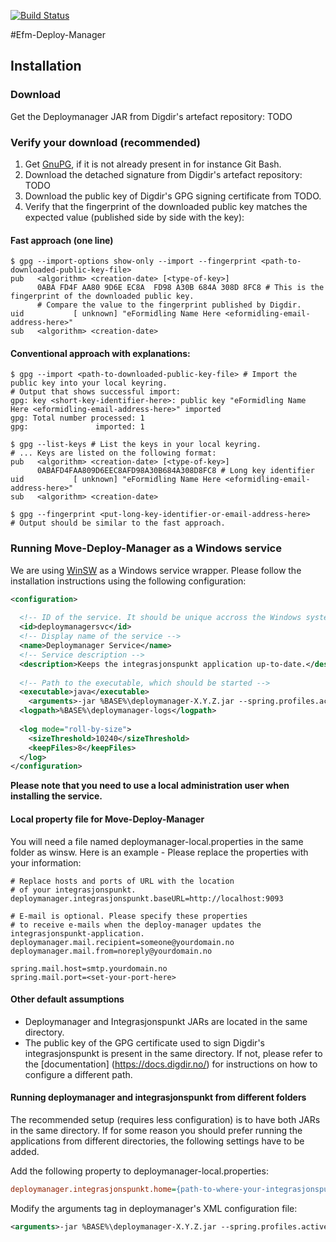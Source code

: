 [![Build Status](https://dev.azure.com/dificloud/eformidling/_apis/build/status/felleslosninger.efm-deploy-manager?repoName=felleslosninger%2Fefm-deploy-manager&branchName=feature-MOVE-2110-pipeline)](https://dev.azure.com/dificloud/eformidling/_build/latest?definitionId=27&repoName=felleslosninger%2Fefm-deploy-manager&branchName=feature-MOVE-2110-pipeline)

#Efm-Deploy-Manager

## Installation
### Download
Get the Deploymanager JAR from Digdir's artefact repository: TODO
### Verify your download (recommended)
1. Get [GnuPG](https://gnupg.org/download/), if it is not already present in for instance Git Bash.
2. Download the detached signature from Digdir's artefact repository: TODO
3. Download the public key of Digdir's GPG signing certificate from TODO.
4. Verify that the fingerprint of the downloaded public key matches the expected value (published side by side with the key):
#### Fast approach (one line)
```shell
$ gpg --import-options show-only --import --fingerprint <path-to-downloaded-public-key-file>
pub   <algorithm> <creation-date> [<type-of-key>]
      0ABA FD4F AA80 9D6E EC8A  FD98 A30B 684A 308D 8FC8 # This is the fingerprint of the downloaded public key. 
      # Compare the value to the fingerprint published by Digdir.
uid           [ unknown] "eFormidling Name Here <eformidling-email-address-here>"
sub   <algorithm> <creation-date>

```
#### Conventional approach with explanations:
```shell
$ gpg --import <path-to-downloaded-public-key-file> # Import the public key into your local keyring.
# Output that shows successful import:
gpg: key <short-key-identifier-here>: public key "eFormidling Name Here <eformidling-email-address-here>" imported
gpg: Total number processed: 1
gpg:               imported: 1

$ gpg --list-keys # List the keys in your local keyring.
# ... Keys are listed on the following format:
pub   <algorithm> <creation-date> [<type-of-key>]
      0ABAFD4FAA809D6EEC8AFD98A30B684A308D8FC8 # Long key identifier
uid           [ unknown] "eFormidling Name Here <eformidling-email-address-here>"
sub   <algorithm> <creation-date>

$ gpg --fingerprint <put-long-key-identifier-or-email-address-here>
# Output should be similar to the fast approach.

```
### Running Move-Deploy-Manager as a Windows service

We are using [WinSW](https://github.com/kohsuke/winsw) as a Windows service wrapper. Please follow the installation instructions using the following configuration:

```xml
<configuration>
  
  <!-- ID of the service. It should be unique accross the Windows system-->
  <id>deploymanagersvc</id>
  <!-- Display name of the service -->
  <name>Deploymanager Service</name>
  <!-- Service description -->
  <description>Keeps the integrasjonspunkt application up-to-date.</description>
  
  <!-- Path to the executable, which should be started -->
  <executable>java</executable>
    <arguments>-jar %BASE%\deploymanager-X.Y.Z.jar --spring.profiles.active=production --spring.config.additional-location=file:%BASE%\integrasjonspunkt-local.properties</arguments>
  <logpath>%BASE%\deploymanager-logs</logpath>
  
  <log mode="roll-by-size">
    <sizeThreshold>10240</sizeThreshold>
    <keepFiles>8</keepFiles>
  </log>
</configuration>
```
**Please note that you need to use a local administration user when installing the service.**
#### Local property file for Move-Deploy-Manager

You will need a file named deploymanager-local.properties in the same folder as winsw.
Here is an example - Please replace the properties with your information:

```properties
# Replace hosts and ports of URL with the location
# of your integrasjonspunkt.
deploymanager.integrasjonspunkt.baseURL=http://localhost:9093

# E-mail is optional. Please specify these properties 
# to receive e-mails when the deploy-manager updates the integrasjonspunkt-application.
deploymanager.mail.recipient=someone@yourdomain.no
deploymanager.mail.from=noreply@yourdomain.no

spring.mail.host=smtp.yourdomain.no
spring.mail.port=<set-your-port-here>
```  
#### Other default assumptions
- Deploymanager and Integrasjonspunkt JARs are located in the same directory.
- The public key of the GPG certificate used to sign Digdir's integrasjonspunkt is present in the same directory. If not, please refer to the [documentation]  (https://docs.digdir.no/) for instructions on how to configure a different path.

#### Running deploymanager and integrasjonspunkt from different folders
The recommended setup (requires less configuration) is to have both JARs in the same directory. If for some reason you should prefer running the applications from different directories, the following settings have to be added.

Add the following property to deploymanager-local.properties:
```INI
deploymanager.integrasjonspunkt.home={path-to-where-your-integrasjonspunkt-runs}
```
Modify the arguments tag in deploymanager's XML configuration file:
```xml
<arguments>-jar %BASE%\deploymanager-X.Y.Z.jar --spring.profiles.active=production --spring.config.additional-location=file:{path-to-where-your-integrasjonspunkt-runs}\integrasjonspunkt-local.properties</arguments>
```